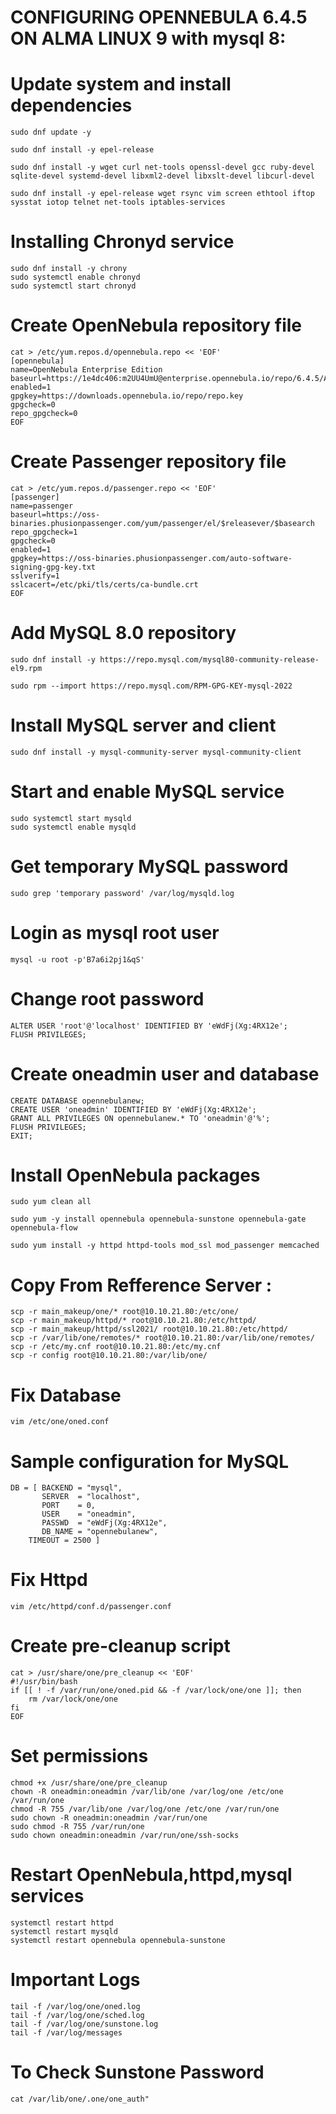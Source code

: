 # CONFIGURING OPENNEBULA 6.4.5 ON ALMA LINUX 9 with mysql 8:

# Update system and install dependencies
```
sudo dnf update -y
```
```
sudo dnf install -y epel-release
```
```
sudo dnf install -y wget curl net-tools openssl-devel gcc ruby-devel sqlite-devel systemd-devel libxml2-devel libxslt-devel libcurl-devel
```
```
sudo dnf install -y epel-release wget rsync vim screen ethtool iftop sysstat iotop telnet net-tools iptables-services
```

# Installing Chronyd service 
```
sudo dnf install -y chrony
sudo systemctl enable chronyd
sudo systemctl start chronyd
```

# Create OpenNebula repository file
```
cat > /etc/yum.repos.d/opennebula.repo << 'EOF'
[opennebula]
name=OpenNebula Enterprise Edition
baseurl=https://1e4dc406:m2UU4UmU@enterprise.opennebula.io/repo/6.4.5/AlmaLinux/$releasever/$basearch
enabled=1
gpgkey=https://downloads.opennebula.io/repo/repo.key
gpgcheck=0
repo_gpgcheck=0
EOF
```

# Create Passenger repository file
```
cat > /etc/yum.repos.d/passenger.repo << 'EOF'
[passenger]
name=passenger
baseurl=https://oss-binaries.phusionpassenger.com/yum/passenger/el/$releasever/$basearch
repo_gpgcheck=1
gpgcheck=0
enabled=1
gpgkey=https://oss-binaries.phusionpassenger.com/auto-software-signing-gpg-key.txt
sslverify=1
sslcacert=/etc/pki/tls/certs/ca-bundle.crt
EOF
```

# Add MySQL 8.0 repository
```
sudo dnf install -y https://repo.mysql.com/mysql80-community-release-el9.rpm
```
```
sudo rpm --import https://repo.mysql.com/RPM-GPG-KEY-mysql-2022
```

# Install MySQL server and client
```
sudo dnf install -y mysql-community-server mysql-community-client
```

# Start and enable MySQL service
```
sudo systemctl start mysqld
sudo systemctl enable mysqld
```
# Get temporary MySQL password
```
sudo grep 'temporary password' /var/log/mysqld.log
```

# Login as mysql root user
```
mysql -u root -p'B7a6i2pj1&qS'
```
# Change root password
```
ALTER USER 'root'@'localhost' IDENTIFIED BY 'eWdFj(Xg:4RX12e';
FLUSH PRIVILEGES;
```

# Create oneadmin user and database
```
CREATE DATABASE opennebulanew;
CREATE USER 'oneadmin' IDENTIFIED BY 'eWdFj(Xg:4RX12e';
GRANT ALL PRIVILEGES ON opennebulanew.* TO 'oneadmin'@'%';
FLUSH PRIVILEGES;
EXIT;
```

# Install OpenNebula packages
```
sudo yum clean all
```
```
sudo yum -y install opennebula opennebula-sunstone opennebula-gate opennebula-flow
```
```
sudo yum install -y httpd httpd-tools mod_ssl mod_passenger memcached
```

# Copy From Refference Server : 
```
scp -r main_makeup/one/* root@10.10.21.80:/etc/one/
scp -r main_makeup/httpd/* root@10.10.21.80:/etc/httpd/
scp -r main_makeup/httpd/ssl2021/ root@10.10.21.80:/etc/httpd/
scp -r /var/lib/one/remotes/* root@10.10.21.80:/var/lib/one/remotes/
scp -r /etc/my.cnf root@10.10.21.80:/etc/my.cnf
scp -r config root@10.10.21.80:/var/lib/one/
```

# Fix Database 
```
vim /etc/one/oned.conf
```

# Sample configuration for MySQL
```
DB = [ BACKEND = "mysql",
       SERVER  = "localhost",
       PORT    = 0,
       USER    = "oneadmin",
       PASSWD  = "eWdFj(Xg:4RX12e",
       DB_NAME = "opennebulanew",
    TIMEOUT = 2500 ]
```

# Fix Httpd
```
vim /etc/httpd/conf.d/passenger.conf
```

# Create pre-cleanup script
```
cat > /usr/share/one/pre_cleanup << 'EOF'
#!/usr/bin/bash
if [[ ! -f /var/run/one/oned.pid && -f /var/lock/one/one ]]; then
    rm /var/lock/one/one
fi
EOF
```

# Set permissions
```
chmod +x /usr/share/one/pre_cleanup
chown -R oneadmin:oneadmin /var/lib/one /var/log/one /etc/one /var/run/one 
chmod -R 755 /var/lib/one /var/log/one /etc/one /var/run/one  
sudo chown -R oneadmin:oneadmin /var/run/one
sudo chmod -R 755 /var/run/one
sudo chown oneadmin:oneadmin /var/run/one/ssh-socks
```

# Restart OpenNebula,httpd,mysql services
```
systemctl restart httpd
systemctl restart mysqld
systemctl restart opennebula opennebula-sunstone
```

# Important Logs 
```
tail -f /var/log/one/oned.log
tail -f /var/log/one/sched.log
tail -f /var/log/one/sunstone.log
tail -f /var/log/messages
```
# To Check Sunstone Password
```
cat /var/lib/one/.one/one_auth"
```

